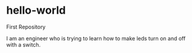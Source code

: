 # hello-world
First Repository

I am an engineer who is trying to learn how to make leds turn on and off with a switch.
